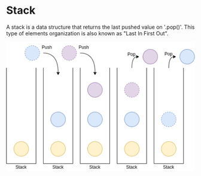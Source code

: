 # Stack

A stack is a data structure that returns the last pushed value 
on '.pop()'. This type of elements organization is also known 
as "Last In First Out".

![Visualization](https://github.com/Daniel-March-Portfolio/.github/blob/main/drawio/stack_visualization.drawio.png)